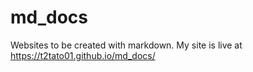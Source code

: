 # md_docs
Websites to be created with markdown.
My site is live at https://t2tato01.github.io/md_docs/
